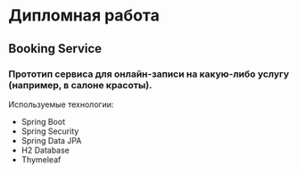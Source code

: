 # Дипломная работа

## Booking Service

### Прототип сервиса для онлайн-записи на какую-либо услугу (например, в салоне красоты).

Используемые технологии:
* Spring Boot
* Spring Security
* Spring Data JPA
* H2 Database
* Thymeleaf